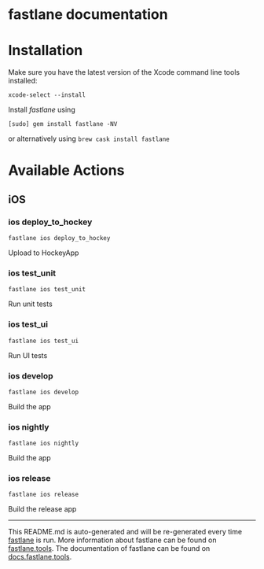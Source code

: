 fastlane documentation
================
# Installation

Make sure you have the latest version of the Xcode command line tools installed:

```
xcode-select --install
```

Install _fastlane_ using
```
[sudo] gem install fastlane -NV
```
or alternatively using `brew cask install fastlane`

# Available Actions
## iOS
### ios deploy_to_hockey
```
fastlane ios deploy_to_hockey
```
Upload to HockeyApp
### ios test_unit
```
fastlane ios test_unit
```
Run unit tests
### ios test_ui
```
fastlane ios test_ui
```
Run UI tests
### ios develop
```
fastlane ios develop
```
Build the app
### ios nightly
```
fastlane ios nightly
```
Build the app
### ios release
```
fastlane ios release
```
Build the release app

----

This README.md is auto-generated and will be re-generated every time [fastlane](https://fastlane.tools) is run.
More information about fastlane can be found on [fastlane.tools](https://fastlane.tools).
The documentation of fastlane can be found on [docs.fastlane.tools](https://docs.fastlane.tools).
